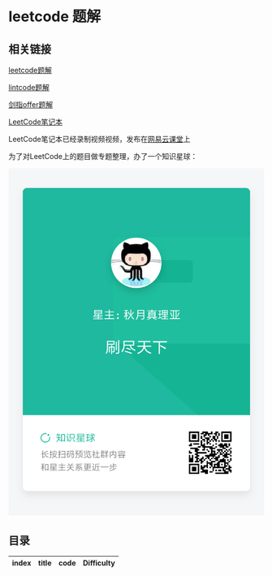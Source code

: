 # leetcode 题解

## 相关链接

[leetcode题解](https://github.com/jiangshanmeta/meta)

[lintcode题解](https://github.com/jiangshanmeta/lintcode)

[剑指offer题解](https://github.com/jiangshanmeta/coding-interviews)

[LeetCode笔记本](https://github.com/jiangshanmeta/leetcode-notebook)

LeetCode笔记本已经录制视频视频，发布在[网易云课堂](https://study.163.com/course/courseMain.htm?courseId=1209597911&share=2&shareId=480000001947591)上

为了对LeetCode上的题目做专题整理，办了一个知识星球：

![LeetCode知识星球](/metaData/zsxq.jpeg)

## 目录

| index |       title            | code           |  Difficulty   |
| :--:  | :-------------------:  | :---:          |  :--:         |
